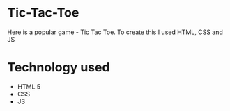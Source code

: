 # Tic-Tac-Toe
Here is a popular game - Tic Tac Toe. To create this I used HTML, CSS and JS

# Technology used
  - HTML 5
  - CSS
  - JS
  
